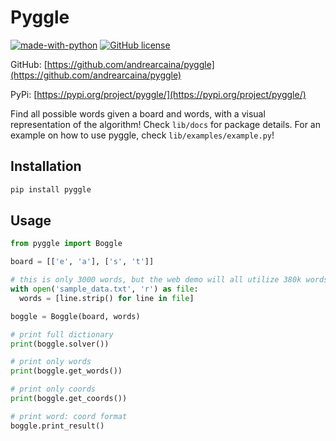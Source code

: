 # Pyggle

[![made-with-python](https://img.shields.io/badge/Made%20with-Python-1f425f.svg)](https://www.python.org/) [![GitHub license](https://img.shields.io/github/license/Naereen/StrapDown.js.svg)](https://github.com/Naereen/StrapDown.js/blob/master/LICENSE)

GitHub: [https://github.com/andrearcaina/pyggle](https://github.com/andrearcaina/pyggle)

PyPi: [https://pypi.org/project/pyggle/](https://pypi.org/project/pyggle/)

Find all possible words given a board and words, with a visual representation of the algorithm!
Check `lib/docs` for package details. For an example on how to use pyggle, check `lib/examples/example.py`!

## Installation

```bash
pip install pyggle
```

## Usage
```python
from pyggle import Boggle

board = [['e', 'a'], ['s', 't']]

# this is only 3000 words, but the web demo will all utilize 380k words
with open('sample_data.txt', 'r') as file:
  words = [line.strip() for line in file]

boggle = Boggle(board, words)

# print full dictionary
print(boggle.solver())

# print only words
print(boggle.get_words())

# print only coords
print(boggle.get_coords())

# print word: coord format
boggle.print_result()
```
